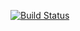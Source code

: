 [![Build Status](https://travis-ci.org/mersinvald/rkn_dns_resolver.svg?branch=master)](https://travis-ci.org/mersinvald/rkn_dns_resolver)